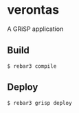 verontas
=====

A GRiSP application

Build
-----

    $ rebar3 compile

Deploy
------

    $ rebar3 grisp deploy
